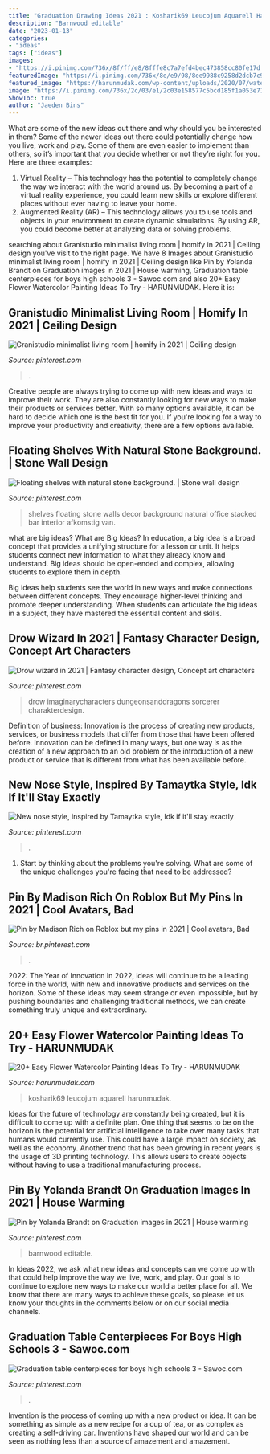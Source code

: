 ```yaml
---
title: "Graduation Drawing Ideas 2021 : Kosharik69 Leucojum Aquarell Harunmudak"
description: "Barnwood editable"
date: "2023-01-13"
categories:
- "ideas"
tags: ["ideas"]
images:
- "https://i.pinimg.com/736x/8f/ff/e8/8fffe8c7a7efd4bec473858cc80fe17d.jpg"
featuredImage: "https://i.pinimg.com/736x/8e/e9/98/8ee9988c9258d2dcb7c9f74905d05ede.jpg"
featured_image: "https://harunmudak.com/wp-content/uploads/2020/07/watercolor-flower-painting-6.jpg"
image: "https://i.pinimg.com/736x/2c/03/e1/2c03e158577c5bcd185f1a053e71a3da.jpg"
ShowToc: true
author: "Jaeden Bins"
---
```



What are some of the new ideas out there and why should you be interested in them?
Some of the newer ideas out there could potentially change how you live, work and play. Some of them are even easier to implement than others, so it’s important that you decide whether or not they’re right for you. Here are three examples: 
1) Virtual Reality – This technology has the potential to completely change the way we interact with the world around us. By becoming a part of a virtual reality experience, you could learn new skills or explore different places without ever having to leave your home. 
2) Augmented Reality (AR) – This technology allows you to use tools and objects in your environment to create dynamic simulations. By using AR, you could become better at analyzing data or solving problems.

	

		
searching about Granistudio minimalist living room | homify in 2021 | Ceiling design you've visit to the right page. We have 8 Images about Granistudio minimalist living room | homify in 2021 | Ceiling design like Pin by Yolanda Brandt on Graduation images in 2021 | House warming, Graduation table centerpieces for boys high schools 3 - Sawoc.com and also 20+ Easy Flower Watercolor Painting Ideas To Try - HARUNMUDAK. Here it is:
		
    
## Granistudio Minimalist Living Room | Homify In 2021 | Ceiling Design

<img loading=lazy src="https://i.pinimg.com/736x/8e/e9/98/8ee9988c9258d2dcb7c9f74905d05ede.jpg" onerror="this.onerror=null;this.src='https://tse4.mm.bing.net/th?id=OIP.G6pScsP89AekgwH-nGNnjQHaJ3&amp;pid=15.1';" alt="Granistudio minimalist living room | homify in 2021 | Ceiling design">

_Source: pinterest.com_

>. 

	

Creative people are always trying to come up with new ideas and ways to improve their work. They are also constantly looking for new ways to make their products or services better. With so many options available, it can be hard to decide which one is the best fit for you. If you're looking for a way to improve your productivity and creativity, there are a few options available.

    
## Floating Shelves With Natural Stone Background. | Stone Wall Design

<img loading=lazy src="https://i.pinimg.com/736x/6d/f9/20/6df920a94470a8e292bfb53740f40b98.jpg" onerror="this.onerror=null;this.src='https://tse3.mm.bing.net/th?id=OIP.PQ40Meua0rBIm2z4vxEUbgHaNU&amp;pid=15.1';" alt="Floating shelves with natural stone background. | Stone wall design">

_Source: pinterest.com_

>shelves floating stone walls decor background natural office stacked bar interior afkomstig van. 

	

what are big ideas?
What are Big Ideas?
In education, a big idea is a broad concept that provides a unifying structure for a lesson or unit. It helps students connect new information to what they already know and understand. Big ideas should be open-ended and complex, allowing students to explore them in depth.

Big ideas help students see the world in new ways and make connections between different concepts. They encourage higher-level thinking and promote deeper understanding. When students can articulate the big ideas in a subject, they have mastered the essential content and skills.

    
## Drow Wizard In 2021 | Fantasy Character Design, Concept Art Characters

<img loading=lazy src="https://i.pinimg.com/736x/cc/c2/71/ccc271f6d38173aa5b110c9d41337deb.jpg" onerror="this.onerror=null;this.src='https://tse1.mm.bing.net/th?id=OIP.ZSDft48v1Eim2llDr8QfWQHaMA&amp;pid=15.1';" alt="Drow wizard in 2021 | Fantasy character design, Concept art characters">

_Source: pinterest.com_

>drow imaginarycharacters dungeonsanddragons sorcerer charakterdesign. 

	

Definition of business:
Innovation is the process of creating new products, services, or business models that differ from those that have been offered before. Innovation can be defined in many ways, but one way is as the creation of a new approach to an old problem or the introduction of a new product or service that is different from what has been available before.

    
## New Nose Style, Inspired By Tamaytka Style, Idk If It&#039;ll Stay Exactly

<img loading=lazy src="https://i.pinimg.com/736x/2c/03/e1/2c03e158577c5bcd185f1a053e71a3da.jpg" onerror="this.onerror=null;this.src='https://tse2.mm.bing.net/th?id=OIP.lWysHSP6FkmBDf4qIG6JCQHaJ3&amp;pid=15.1';" alt="New nose style, inspired by Tamaytka style, Idk if it&#039;ll stay exactly">

_Source: pinterest.com_

>. 

	

1. Start by thinking about the problems you're solving. What are some of the unique challenges you're facing that need to be addressed? 

    
## Pin By Madison Rich On Roblox But My Pins In 2021 | Cool Avatars, Bad

<img loading=lazy src="https://i.pinimg.com/736x/d4/b3/32/d4b332a03abad0adcbcb41bf056b081c.jpg" onerror="this.onerror=null;this.src='https://tse1.mm.bing.net/th?id=OIP.Yq0hRNfpQVjzdA052qlwsQHaO0&amp;pid=15.1';" alt="Pin by Madison Rich on Roblox but my pins in 2021 | Cool avatars, Bad">

_Source: br.pinterest.com_

>. 

	

2022: The Year of Innovation
In 2022, ideas will continue to be a leading force in the world, with new and innovative products and services on the horizon. Some of these ideas may seem strange or even impossible, but by pushing boundaries and challenging traditional methods, we can create something truly unique and extraordinary.

    
## 20+ Easy Flower Watercolor Painting Ideas To Try - HARUNMUDAK

<img loading=lazy src="https://harunmudak.com/wp-content/uploads/2020/07/watercolor-flower-painting-6.jpg" onerror="this.onerror=null;this.src='https://tse2.mm.bing.net/th?id=OIP.F5p6vyPPy8oOEggvcd7A8wHaKi&amp;pid=15.1';" alt="20+ Easy Flower Watercolor Painting Ideas To Try - HARUNMUDAK">

_Source: harunmudak.com_

>kosharik69 leucojum aquarell harunmudak. 

	

Ideas for the future of technology are constantly being created, but it is difficult to come up with a definite plan. One thing that seems to be on the horizon is the potential for artificial intelligence to take over many tasks that humans would currently use. This could have a large impact on society, as well as the economy. Another trend that has been growing in recent years is the usage of 3D printing technology. This allows users to create objects without having to use a traditional manufacturing process.

    
## Pin By Yolanda Brandt On Graduation Images In 2021 | House Warming

<img loading=lazy src="https://i.pinimg.com/736x/93/cb/f2/93cbf2de79a2c98ee1d45476d432c25c.jpg" onerror="this.onerror=null;this.src='https://tse3.mm.bing.net/th?id=OIP.liQkpIJpW6FI-BhcNphnMQHaKX&amp;pid=15.1';" alt="Pin by Yolanda Brandt on Graduation images in 2021 | House warming">

_Source: pinterest.com_

>barnwood editable. 

	

In Ideas 2022, we ask what new ideas and concepts can we come up with that could help improve the way we live, work, and play. Our goal is to continue to explore new ways to make our world a better place for all. We know that there are many ways to achieve these goals, so please let us know your thoughts in the comments below or on our social media channels.

    
## Graduation Table Centerpieces For Boys High Schools 3 - Sawoc.com

<img loading=lazy src="https://i.pinimg.com/736x/8f/ff/e8/8fffe8c7a7efd4bec473858cc80fe17d.jpg" onerror="this.onerror=null;this.src='https://tse4.mm.bing.net/th?id=OIP.jN5hTAQ2fhGdeDk67_h3qwAAAA&amp;pid=15.1';" alt="Graduation table centerpieces for boys high schools 3 - Sawoc.com">

_Source: pinterest.com_

>. 

	

Invention is the process of coming up with a new product or idea. It can be something as simple as a new recipe for a cup of tea, or as complex as creating a self-driving car. Inventions have shaped our world and can be seen as nothing less than a source of amazement and amazement.

